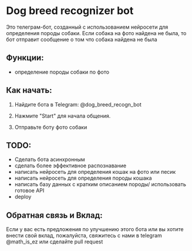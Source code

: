 # Dog breed recognizer bot


Это телеграм-бот, созданный с использованием нейросети для определения породы собаки. Если собака на фото найдена не была, то бот отправит сообщение о том что собака найдена не была

## Функции:

- определение породы собаки по фото

## Как начать:

1. Найдите бота в Telegram: @dog_breed_recogn_bot

2. Нажмите "Start" для начала общения.

3. Отправьте боту фото собаки

## TODO: 
- Сделать бота асинхронным
- сделать более эффективное распознавание 
- написать нейросеть для определения кошак на фото или песик
- написать нейросеть для определения породы кошака
- написать базу данных с кратким описанием породы/ использовать готовое API
- deploy
## Обратная связь и Вклад:

Если у вас есть предложения по улучшению этого бота или вы хотите внести свой вклад, пожалуйста, свяжитесь с нами в telegram @math_is_ez или сделайте pull request 

